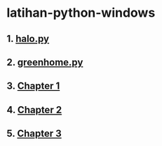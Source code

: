 # latihan-python-windows

## 1. [halo.py](https://github.com/maksum-zein/latihan-python-windows/blob/main/halo.py) 
## 2. [greenhome.py](https://github.com/maksum-zein/latihan-python-windows/blob/main/greenhome.py)
## 3. [Chapter 1](https://github.com/maksum-zein/latihan-python-windows/blob/main/Latihan1.py)
## 4. [Chapter 2](https://github.com/maksum-zein/latihan-python-windows/blob/main/Latihan2.py)
## 5. [Chapter 3](https://github.com/maksum-zein/latihan-python-windows/blob/main/Latihan3.py)
